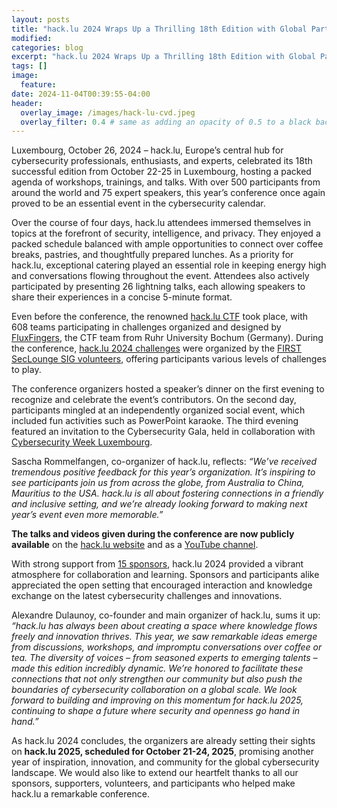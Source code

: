 ```yaml
---
layout: posts
title: "hack.lu 2024 Wraps Up a Thrilling 18th Edition with Global Participation and Networking Highlights"
modified:
categories: blog
excerpt: "hack.lu 2024 Wraps Up a Thrilling 18th Edition with Global Participation and Networking Highlights"
tags: []
image:
  feature:
date: 2024-11-04T00:39:55-04:00
header:
  overlay_image: /images/hack-lu-cvd.jpeg
  overlay_filter: 0.4 # same as adding an opacity of 0.5 to a black background
---
```



Luxembourg, October 26, 2024 – hack.lu, Europe’s central hub for cybersecurity professionals, enthusiasts, and experts, celebrated its 18th successful edition from October 22-25 in Luxembourg, hosting a packed agenda of workshops, trainings, and talks. With over 500 participants from around the world and 75 expert speakers, this year’s conference once again proved to be an essential event in the cybersecurity calendar.

Over the course of four days, hack.lu attendees immersed themselves in topics at the forefront of security, intelligence, and privacy. They enjoyed a packed schedule balanced with ample opportunities to connect over coffee breaks, pastries, and thoughtfully prepared lunches. As a priority for hack.lu, exceptional catering played an essential role in keeping energy high and conversations flowing throughout the event. Attendees also actively participated by presenting 26 lightning talks, each allowing speakers to share their experiences in a concise 5-minute format.

Even before the conference, the renowned [hack.lu CTF](https://flu.xxx/) took place, with 608 teams participating in challenges organized and designed by [FluxFingers](https://flu.xxx/info), the CTF team from Ruhr University Bochum (Germany). During the conference, [hack.lu 2024 challenges](https://hacklu.firstseclounge.org/) were organized by the [FIRST SecLounge SIG volunteers](), offering participants various levels of challenges to play.

The conference organizers hosted a speaker’s dinner on the first evening to recognize and celebrate the event’s contributors. On the second day, participants mingled at an independently organized social event, which included fun activities such as PowerPoint karaoke. The third evening featured an invitation to the Cybersecurity Gala, held in collaboration with [Cybersecurity Week Luxembourg](https://cswl.lu/autumn).

Sascha Rommelfangen, co-organizer of hack.lu, reflects: *“We’ve received tremendous positive feedback for this year’s organization. It’s inspiring to see participants join us from across the globe, from Australia to China, Mauritius to the USA. hack.lu is all about fostering connections in a friendly and inclusive setting, and we’re already looking forward to making next year’s event even more memorable.”*

**The talks and videos given during the conference are now publicly available** on the [hack.lu website](https://2024.hack.lu/agenda/) and as a [YouTube channel](https://www.youtube.com/watch?v=sVlLjaTY1pc&list=PLwOU9wiTf8XRYD579lHCXFAdAnRDqcVQu). 

With strong support from [15 sponsors](https://2024.hack.lu/sponsoring/), hack.lu 2024 provided a vibrant atmosphere for collaboration and learning. Sponsors and participants alike appreciated the open setting that encouraged interaction and knowledge exchange on the latest cybersecurity challenges and innovations.

Alexandre Dulaunoy, co-founder and main organizer of hack.lu, sums it up: *“hack.lu has always been about creating a space where knowledge flows freely and innovation thrives. This year, we saw remarkable ideas emerge from discussions, workshops, and impromptu conversations over coffee or tea. The diversity of voices – from seasoned experts to emerging talents – made this edition incredibly dynamic. We’re honored to facilitate these connections that not only strengthen our community but also push the boundaries of cybersecurity collaboration on a global scale. We look forward to building and improving on this momentum for hack.lu 2025, continuing to shape a future where security and openness go hand in hand.”*

As hack.lu 2024 concludes, the organizers are already setting their sights on **hack.lu 2025, scheduled for October 21-24, 2025**, promising another year of inspiration, innovation, and community for the global cybersecurity landscape. We would also like to extend our heartfelt thanks to all our sponsors, supporters, volunteers, and participants who helped make hack.lu a remarkable conference.

